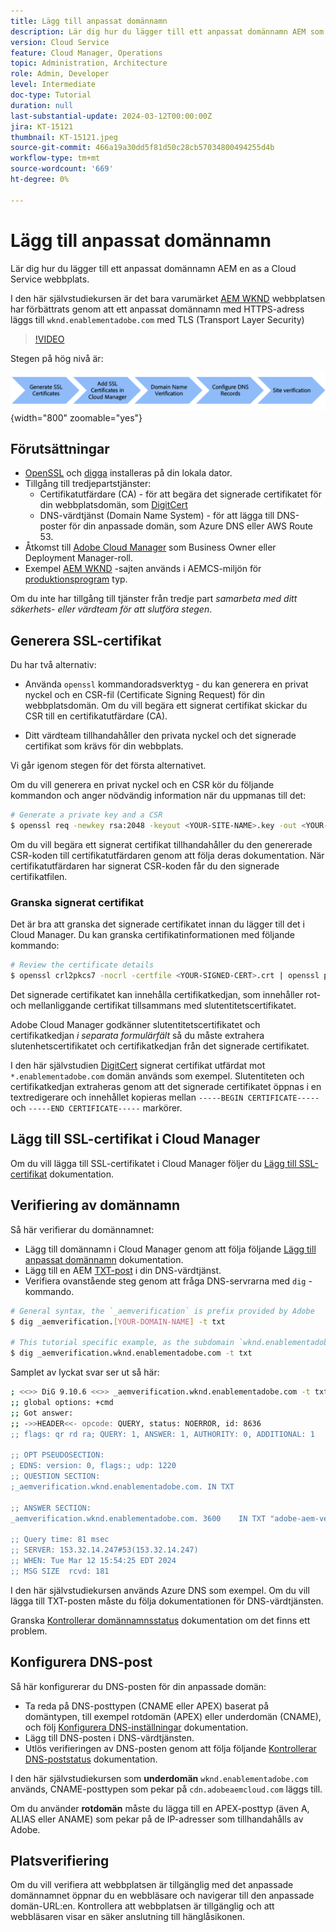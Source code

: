 ```yaml
---
title: Lägg till anpassat domännamn
description: Lär dig hur du lägger till ett anpassat domännamn AEM som en molntjänstvärd webbplats.
version: Cloud Service
feature: Cloud Manager, Operations
topic: Administration, Architecture
role: Admin, Developer
level: Intermediate
doc-type: Tutorial
duration: null
last-substantial-update: 2024-03-12T00:00:00Z
jira: KT-15121
thumbnail: KT-15121.jpeg
source-git-commit: 466a19a30dd5f81d50c28cb57034800494255d4b
workflow-type: tm+mt
source-wordcount: '669'
ht-degree: 0%

---
```



# Lägg till anpassat domännamn

Lär dig hur du lägger till ett anpassat domännamn AEM en as a Cloud Service webbplats.

I den här självstudiekursen är det bara varumärket [AEM WKND](https://github.com/adobe/aem-guides-wknd) webbplatsen har förbättrats genom att ett anpassat domännamn med HTTPS-adress läggs till `wknd.enablementadobe.com` med TLS (Transport Layer Security)

>[!VIDEO](https://video.tv.adobe.com/v/3427817?quality=12&learn=on)

Stegen på hög nivå är:

![Namn på anpassad hög domän](./assets/add-custom-domain-name-steps.png){width="800" zoomable="yes"}

## Förutsättningar

- [OpenSSL](https://www.openssl.org/) och [digga](https://www.isc.org/blogs/dns-checker/) installeras på din lokala dator.
- Tillgång till tredjepartstjänster:
   - Certifikatutfärdare (CA) - för att begära det signerade certifikatet för din webbplatsdomän, som [DigitCert](https://www.digicert.com/)
   - DNS-värdtjänst (Domain Name System) - för att lägga till DNS-poster för din anpassade domän, som Azure DNS eller AWS Route 53.
- Åtkomst till [Adobe Cloud Manager](https://my.cloudmanager.adobe.com/) som Business Owner eller Deployment Manager-roll.
- Exempel [AEM WKND](https://github.com/adobe/aem-guides-wknd) -sajten används i AEMCS-miljön för [produktionsprogram](https://experienceleague.adobe.com/docs/experience-manager-cloud-service/content/implementing/using-cloud-manager/programs/introduction-production-programs.html) typ.

Om du inte har tillgång till tjänster från tredje part _samarbeta med ditt säkerhets- eller värdteam för att slutföra stegen_.

## Generera SSL-certifikat

Du har två alternativ:

- Använda `openssl` kommandoradsverktyg - du kan generera en privat nyckel och en CSR-fil (Certificate Signing Request) för din webbplatsdomän. Om du vill begära ett signerat certifikat skickar du CSR till en certifikatutfärdare (CA).

- Ditt värdteam tillhandahåller den privata nyckel och det signerade certifikat som krävs för din webbplats.

Vi går igenom stegen för det första alternativet.

Om du vill generera en privat nyckel och en CSR kör du följande kommandon och anger nödvändig information när du uppmanas till det:

```bash
# Generate a private key and a CSR
$ openssl req -newkey rsa:2048 -keyout <YOUR-SITE-NAME>.key -out <YOUR-SITE-NAME>.csr -nodes
```

Om du vill begära ett signerat certifikat tillhandahåller du den genererade CSR-koden till certifikatutfärdaren genom att följa deras dokumentation. När certifikatutfärdaren har signerat CSR-koden får du den signerade certifikatfilen.

### Granska signerat certifikat

Det är bra att granska det signerade certifikatet innan du lägger till det i Cloud Manager. Du kan granska certifikatinformationen med följande kommando:

```bash
# Review the certificate details
$ openssl crl2pkcs7 -nocrl -certfile <YOUR-SIGNED-CERT>.crt | openssl pkcs7 -print_certs -noout
```

Det signerade certifikatet kan innehålla certifikatkedjan, som innehåller rot- och mellanliggande certifikat tillsammans med slutentitetscertifikatet.

Adobe Cloud Manager godkänner slutentitetscertifikatet och certifikatkedjan _i separata formulärfält_ så du måste extrahera slutenhetscertifikatet och certifikatkedjan från det signerade certifikatet.

I den här självstudien [DigitCert](https://www.digicert.com/) signerat certifikat utfärdat mot `*.enablementadobe.com` domän används som exempel. Slutentiteten och certifikatkedjan extraheras genom att det signerade certifikatet öppnas i en textredigerare och innehållet kopieras mellan `-----BEGIN CERTIFICATE-----` och `-----END CERTIFICATE-----` markörer.

## Lägg till SSL-certifikat i Cloud Manager

Om du vill lägga till SSL-certifikatet i Cloud Manager följer du [Lägg till SSL-certifikat](https://experienceleague.adobe.com/docs/experience-manager-cloud-service/content/implementing/using-cloud-manager/manage-ssl-certificates/add-ssl-certificate.html) dokumentation.

## Verifiering av domännamn

Så här verifierar du domännamnet:

- Lägg till domännamn i Cloud Manager genom att följa följande [Lägg till anpassat domännamn](https://experienceleague.adobe.com/docs/experience-manager-cloud-service/content/implementing/using-cloud-manager/custom-domain-names/add-custom-domain-name.html) dokumentation.
- Lägg till en AEM [TXT-post](https://experienceleague.adobe.com/docs/experience-manager-cloud-service/content/implementing/using-cloud-manager/custom-domain-names/add-text-record.html) i din DNS-värdtjänst.
- Verifiera ovanstående steg genom att fråga DNS-servrarna med `dig` -kommando.

```bash
# General syntax, the `_aemverification` is prefix provided by Adobe
$ dig _aemverification.[YOUR-DOMAIN-NAME] -t txt

# This tutorial specific example, as the subdomain `wknd.enablementadobe.com` is used
$ dig _aemverification.wknd.enablementadobe.com -t txt
```

Samplet av lyckat svar ser ut så här:

```bash
; <<>> DiG 9.10.6 <<>> _aemverification.wknd.enablementadobe.com -t txt
;; global options: +cmd
;; Got answer:
;; ->>HEADER<<- opcode: QUERY, status: NOERROR, id: 8636
;; flags: qr rd ra; QUERY: 1, ANSWER: 1, AUTHORITY: 0, ADDITIONAL: 1

;; OPT PSEUDOSECTION:
; EDNS: version: 0, flags:; udp: 1220
;; QUESTION SECTION:
;_aemverification.wknd.enablementadobe.com. IN TXT

;; ANSWER SECTION:
_aemverification.wknd.enablementadobe.com. 3600    IN TXT "adobe-aem-verification=wknd.enablementadobe.com/105881/991000/bef0e843-9280-4385-9984-357ed9a4217b"

;; Query time: 81 msec
;; SERVER: 153.32.14.247#53(153.32.14.247)
;; WHEN: Tue Mar 12 15:54:25 EDT 2024
;; MSG SIZE  rcvd: 181
```

I den här självstudiekursen används Azure DNS som exempel. Om du vill lägga till TXT-posten måste du följa dokumentationen för DNS-värdtjänsten.

Granska [Kontrollerar domännamnsstatus](https://experienceleague.adobe.com/docs/experience-manager-cloud-service/content/implementing/using-cloud-manager/custom-domain-names/check-domain-name-status.html) dokumentation om det finns ett problem.

## Konfigurera DNS-post

Så här konfigurerar du DNS-posten för din anpassade domän:

- Ta reda på DNS-posttypen (CNAME eller APEX) baserat på domäntypen, till exempel rotdomän (APEX) eller underdomän (CNAME), och följ [Konfigurera DNS-inställningar](https://experienceleague.adobe.com/docs/experience-manager-cloud-service/content/implementing/using-cloud-manager/custom-domain-names/configure-dns-settings.html) dokumentation.
- Lägg till DNS-posten i DNS-värdtjänsten.
- Utlös verifieringen av DNS-posten genom att följa följande [Kontrollerar DNS-poststatus](https://experienceleague.adobe.com/docs/experience-manager-cloud-service/content/implementing/using-cloud-manager/custom-domain-names/check-dns-record-status.html) dokumentation.

I den här självstudiekursen som **underdomän** `wknd.enablementadobe.com` används, CNAME-posttypen som pekar på `cdn.adobeaemcloud.com` läggs till.

Om du använder **rotdomän** måste du lägga till en APEX-posttyp (även A, ALIAS eller ANAME) som pekar på de IP-adresser som tillhandahålls av Adobe.

## Platsverifiering

Om du vill verifiera att webbplatsen är tillgänglig med det anpassade domännamnet öppnar du en webbläsare och navigerar till den anpassade domän-URL:en. Kontrollera att webbplatsen är tillgänglig och att webbläsaren visar en säker anslutning till hänglåsikonen.


